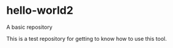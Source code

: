 # hello-world2
A basic repository

This is a test repository for getting to know how to use this tool.  
